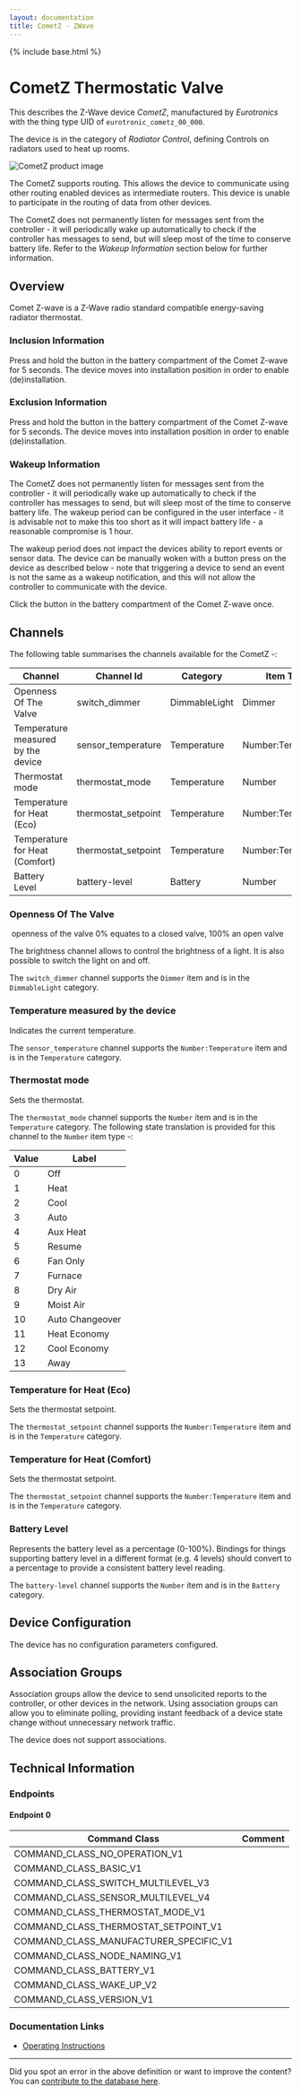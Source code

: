 ```yaml
---
layout: documentation
title: CometZ - ZWave
---
```


{% include base.html %}

# CometZ Thermostatic Valve
This describes the Z-Wave device *CometZ*, manufactured by *Eurotronics* with the thing type UID of ```eurotronic_cometz_00_000```.

The device is in the category of *Radiator Control*, defining Controls on radiators used to heat up rooms.

![CometZ product image](https://www.cd-jackson.com/zwave_device_uploads/372/372_default.jpg)


The CometZ supports routing. This allows the device to communicate using other routing enabled devices as intermediate routers.  This device is unable to participate in the routing of data from other devices.

The CometZ does not permanently listen for messages sent from the controller - it will periodically wake up automatically to check if the controller has messages to send, but will sleep most of the time to conserve battery life. Refer to the *Wakeup Information* section below for further information.

## Overview

Comet Z-wave is a Z-Wave radio standard compatible energy-saving radiator thermostat.

### Inclusion Information

Press and hold the button in the battery compartment of the Comet Z-wave for 5 seconds. The device moves into installation position in order to enable (de)installation.

### Exclusion Information

Press and hold the button in the battery compartment of the Comet Z-wave for 5 seconds. The device moves into installation position in order to enable (de)installation.

### Wakeup Information

The CometZ does not permanently listen for messages sent from the controller - it will periodically wake up automatically to check if the controller has messages to send, but will sleep most of the time to conserve battery life. The wakeup period can be configured in the user interface - it is advisable not to make this too short as it will impact battery life - a reasonable compromise is 1 hour.

The wakeup period does not impact the devices ability to report events or sensor data. The device can be manually woken with a button press on the device as described below - note that triggering a device to send an event is not the same as a wakeup notification, and this will not allow the controller to communicate with the device.


Click the button in the battery compartment of the Comet Z-wave once.

## Channels

The following table summarises the channels available for the CometZ -:

| Channel | Channel Id | Category | Item Type |
|---------|------------|----------|-----------|
| Openness Of The Valve | switch_dimmer | DimmableLight | Dimmer | 
| Temperature measured by the device | sensor_temperature | Temperature | Number:Temperature | 
| Thermostat mode | thermostat_mode | Temperature | Number | 
| Temperature for Heat (Eco) | thermostat_setpoint | Temperature | Number:Temperature | 
| Temperature for Heat (Comfort) | thermostat_setpoint | Temperature | Number:Temperature | 
| Battery Level | battery-level | Battery | Number |

### Openness Of The Valve

 openness of the valve 0% equates to a closed valve, 100% an open valve

The brightness channel allows to control the brightness of a light.
            It is also possible to switch the light on and off.

The ```switch_dimmer``` channel supports the ```Dimmer``` item and is in the ```DimmableLight``` category.

### Temperature measured by the device

Indicates the current temperature.

The ```sensor_temperature``` channel supports the ```Number:Temperature``` item and is in the ```Temperature``` category.

### Thermostat mode

Sets the thermostat.

The ```thermostat_mode``` channel supports the ```Number``` item and is in the ```Temperature``` category.
The following state translation is provided for this channel to the ```Number``` item type -:

| Value | Label     |
|-------|-----------|
| 0 | Off |
| 1 | Heat |
| 2 | Cool |
| 3 | Auto |
| 4 | Aux Heat |
| 5 | Resume |
| 6 | Fan Only |
| 7 | Furnace |
| 8 | Dry Air |
| 9 | Moist Air |
| 10 | Auto Changeover |
| 11 | Heat Economy |
| 12 | Cool Economy |
| 13 | Away |

### Temperature for Heat (Eco)

Sets the thermostat setpoint.

The ```thermostat_setpoint``` channel supports the ```Number:Temperature``` item and is in the ```Temperature``` category.

### Temperature for Heat (Comfort)

Sets the thermostat setpoint.

The ```thermostat_setpoint``` channel supports the ```Number:Temperature``` item and is in the ```Temperature``` category.

### Battery Level

Represents the battery level as a percentage (0-100%). Bindings for things supporting battery level in a different format (e.g. 4 levels) should convert to a percentage to provide a consistent battery level reading.

The ```battery-level``` channel supports the ```Number``` item and is in the ```Battery``` category.



## Device Configuration

The device has no configuration parameters configured.

## Association Groups

Association groups allow the device to send unsolicited reports to the controller, or other devices in the network. Using association groups can allow you to eliminate polling, providing instant feedback of a device state change without unnecessary network traffic.

The device does not support associations.
## Technical Information

### Endpoints

#### Endpoint 0

| Command Class | Comment |
|---------------|---------|
| COMMAND_CLASS_NO_OPERATION_V1| |
| COMMAND_CLASS_BASIC_V1| |
| COMMAND_CLASS_SWITCH_MULTILEVEL_V3| |
| COMMAND_CLASS_SENSOR_MULTILEVEL_V4| |
| COMMAND_CLASS_THERMOSTAT_MODE_V1| |
| COMMAND_CLASS_THERMOSTAT_SETPOINT_V1| |
| COMMAND_CLASS_MANUFACTURER_SPECIFIC_V1| |
| COMMAND_CLASS_NODE_NAMING_V1| |
| COMMAND_CLASS_BATTERY_V1| |
| COMMAND_CLASS_WAKE_UP_V2| |
| COMMAND_CLASS_VERSION_V1| |

### Documentation Links

* [Operating Instructions](https://www.cd-jackson.com/zwave_device_uploads/372/Comet-zwave-BDA-eng.pdf)

---

Did you spot an error in the above definition or want to improve the content?
You can [contribute to the database here](http://www.cd-jackson.com/index.php/zwave/zwave-device-database/zwave-device-list/devicesummary/372).
